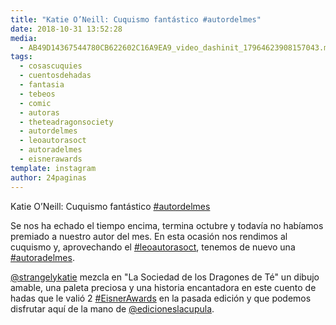 ```yaml
---
title: "Katie O’Neill: Cuquismo fantástico #autordelmes"
date: 2018-10-31 13:52:28
media: 
  - AB49D14367544780CB622602C16A9EA9_video_dashinit_17964623908157043.mp4
tags: 
  - cosascuquies
  - cuentosdehadas
  - fantasia
  - tebeos
  - comic
  - autoras
  - theteadragonsociety
  - autordelmes
  - leoautorasoct
  - autoradelmes
  - eisnerawards
template: instagram
author: 24paginas
---
```


Katie O’Neill: Cuquismo fantástico [#autordelmes](/tags/autordelmes)


Se nos ha echado el tiempo encima, termina octubre y todavía no habíamos premiado a nuestro autor del mes. En esta ocasión nos rendimos al cuquismo y, aprovechando el [#leoautorasoct](/tags/leoautorasoct), tenemos de nuevo una [#autoradelmes](/tags/autoradelmes).


[@strangelykatie](https://instagram.com/strangelykatie) mezcla en "La Sociedad de los Dragones de Té" un dibujo amable, una paleta preciosa y una historia encantadora en este cuento de hadas que le valió 2 [#EisnerAwards](/tags/eisnerawards) en la pasada edición y que podemos disfrutar aquí de la mano de [@edicioneslacupula](https://instagram.com/edicioneslacupula).
